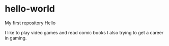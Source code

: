 # hello-world
My first repository
Hello 

I like to play video games and read comic books
I also trying to get a career in gaming.
